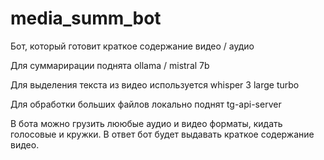 # media_summ_bot
Бот, который готовит краткое содержание видео / аудио

Для суммариpации поднята ollama / mistral 7b

Для выделения текста из видео используется whisper 3 large turbo

Для обработки больших файлов локально поднят tg-api-server

В бота можно грузить лююбые аудио и видео форматы, кидать голосовые и кружки. В ответ бот будет выдавать краткое содержание видео.
